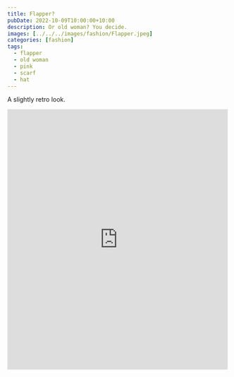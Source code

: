 ```yaml
---
title: Flapper?
pubDate: 2022-10-09T10:00:00+10:00
description: Or old woman? You decide.
images: [../../../images/fashion/Flapper.jpeg]
categories: [fashion]
tags:
  - flapper
  - old woman
  - pink
  - scarf
  - hat
---
```


A slightly retro look.

<iframe src="https://www.facebook.com/plugins/post.php?href=https%3A%2F%2Fwww.facebook.com%2Fchris1.tham%2Fposts%2Fpfbid0Q7LkWSmcKpPzaQCv9xEdz7WfDY84vKXVBrahpQAKK3SVY6wBrN7NW1Df5vE7fBzgl&show_text=true&width=500" width="500" height="590" style="border:none;overflow:hidden" scrolling="no" frameborder="0" allowfullscreen="true" allow="autoplay; clipboard-write; encrypted-media; picture-in-picture; web-share"></iframe>
